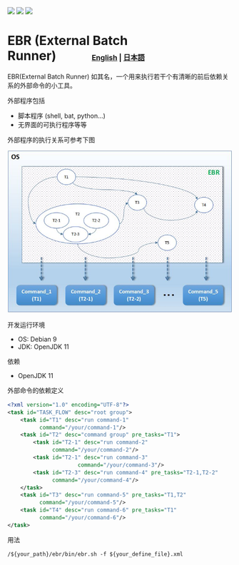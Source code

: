 ![](https://img.shields.io/badge/build-passing-green) ![](https://img.shields.io/badge/language-java-blue.svg) ![](https://img.shields.io/badge/license-MIT-000000.svg)

# EBR (External Batch Runner)&nbsp;&nbsp;&nbsp;&nbsp;&nbsp;&nbsp;&nbsp;&nbsp;&nbsp;&nbsp;&nbsp;&nbsp;<font size=3>[English](https://github.com/catforward/ebr/blob/master/README.md) | [日本語](https://github.com/catforward/ebr/blob/master/README.ja_JP.md)</font>

EBR(External Batch Runner) 如其名，一个用来执行若干个有清晰的前后依赖关系的外部命令的小工具。

外部程序包括

- 脚本程序 (shell, bat, python...)
- 无界面的可执行程序等等

外部程序的执行关系可参考下图

![image](https://github.com/catforward/ebr/raw/master/images/sample_task_flow.jpg)


开发运行环境

- OS: Debian 9
- JDK: OpenJDK 11

依赖

- OpenJDK 11

外部命令的依赖定义

```xml
<?xml version="1.0" encoding="UTF-8"?>
<task id="TASK_FLOW" desc="root group">
    <task id="T1" desc="run command-1"
          command="/your/command-1"/>
    <task id="T2" desc="command group" pre_tasks="T1">
        <task id="T2-1" desc="run command-2"
              command="/your/command-2"/>
        <task id="T2-1" desc="run command-3"
                      command="/your/command-3"/>
        <task id="T2-3" desc="run command-4" pre_tasks="T2-1,T2-2"
              command="/your/command-4"/>
    </task>
    <task id="T3" desc="run command-5" pre_tasks="T1,T2"
          command="/your/command-5"/>
    <task id="T4" desc="run command-6" pre_tasks="T1"
          command="/your/command-6"/>
</task>
```

用法

```
/${your_path}/ebr/bin/ebr.sh -f ${your_define_file}.xml
```


